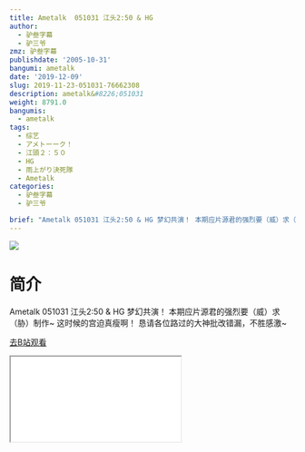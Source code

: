 ```yaml
---
title: Ametalk  051031 江头2:50 & HG
author:
  - 驴叁字幕
  - 驴三爷
zmz: 驴叁字幕
publishdate: '2005-10-31'
bangumi: ametalk
date: '2019-12-09'
slug: 2019-11-23-051031-76662308
description: ametalk&#8226;051031
weight: 8791.0
bangumis:
  - ametalk
tags:
  - 综艺
  - アメトーーク！
  - 江頭２：５０
  - HG
  - 雨上がり決死隊
  - Ametalk
categories:
  - 驴叁字幕
  - 驴三爷

brief: "Ametalk 051031 江头2:50 & HG 梦幻共演！ 本期应片源君的强烈要（威）求（胁）制作~ 这时候的宫迫真瘦啊！ 恳请各位路过的大神批改错漏，不胜感激~"
---
```

![](https://raw.githubusercontent.com/tcgriffith/owaraisite/master/static/tmpimg/78959bbb4297727d5bd63a43162b017ee89ac6e7.jpg.480.jpg)
# 简介  
Ametalk 051031 江头2:50 & HG 梦幻共演！
本期应片源君的强烈要（威）求（胁）制作~
这时候的宫迫真瘦啊！
恳请各位路过的大神批改错漏，不胜感激~  

[去B站观看](https://www.bilibili.com/video/av76662308/)
<div class ="resp-container"><iframe class="testiframe" src="//player.bilibili.com/player.html?aid=76662308"", scrolling="no", allowfullscreen="true" > </iframe></div> 
